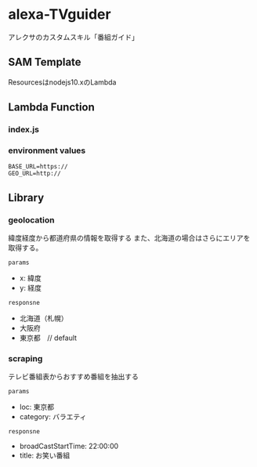 # alexa-TVguider
アレクサのカスタムスキル「番組ガイド」

## SAM Template
Resourcesはnodejs10.xのLambda

## Lambda Function

### index.js


### environment values
```
BASE_URL=https://
GEO_URL=http://
```

## Library
### geolocation
緯度経度から都道府県の情報を取得する
また、北海道の場合はさらにエリアを取得する。

`params`
  - x: 緯度
  - y: 経度

`responsne`
  - 北海道（札幌）
  - 大阪府
  - 東京都　// default

### scraping
テレビ番組表からおすすめ番組を抽出する

`params`
  - loc: 東京都
  - category: バラエティ

`responsne`
  - broadCastStartTime: 22:00:00
  - title: お笑い番組
